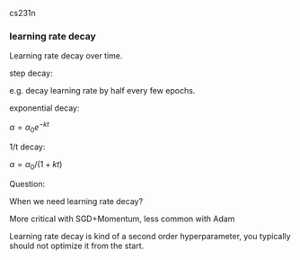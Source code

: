 cs231n



### learning rate decay 

Learning rate decay over time.

step decay:

e.g. decay learning rate by half every few epochs.

exponential decay:

$\alpha =\alpha_0 e^{-kt}$

1/t decay:

$\alpha = \alpha_0/(1+kt)$



Question:

When we need learning rate decay?

More critical with SGD+Momentum, less common with Adam

Learning rate decay is kind of a second order hyperparameter, you typically should not optimize it from the start.





